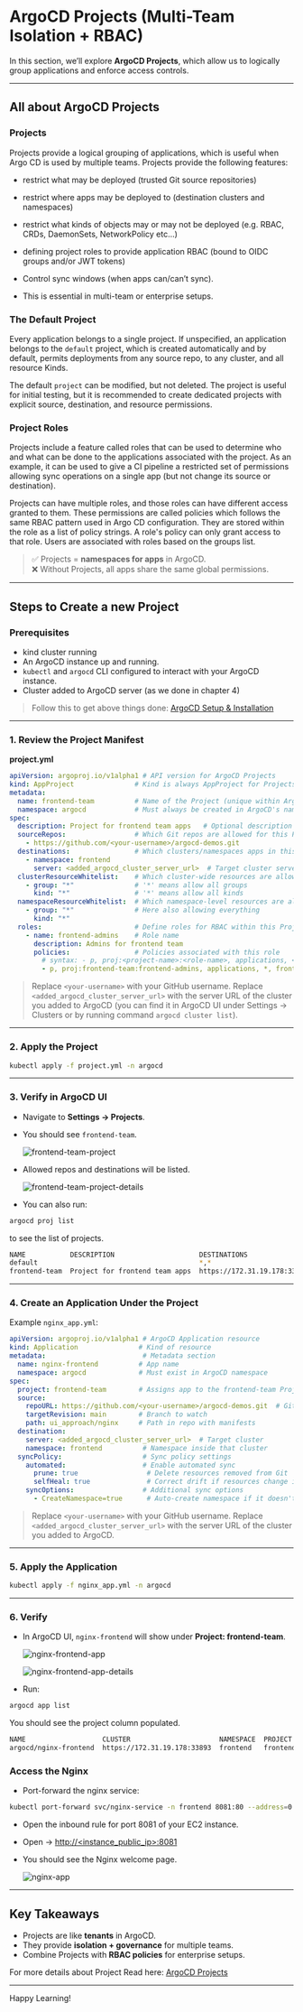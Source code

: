 # ArgoCD Projects (Multi-Team Isolation + RBAC)

In this section, we’ll explore **ArgoCD Projects**, which allow us to logically group applications and enforce access controls.  

---

## All about ArgoCD Projects

### Projects

Projects provide a logical grouping of applications, which is useful when Argo CD is used by multiple teams. Projects provide the following features:
  - restrict what may be deployed (trusted Git source repositories)
  - restrict where apps may be deployed to (destination clusters and namespaces)
  - restrict what kinds of objects may or may not be deployed (e.g. RBAC, CRDs, DaemonSets, NetworkPolicy etc...)
  - defining project roles to provide application RBAC (bound to OIDC groups and/or JWT tokens)
  - Control sync windows (when apps can/can’t sync).  

- This is essential in multi-team or enterprise setups.

### The Default Project

Every application belongs to a single project. If unspecified, an application belongs to the `default` project, which is created automatically and by default, permits deployments from any source repo, to any cluster, and all resource Kinds. 

The default `project` can be modified, but not deleted. The project is useful for initial testing, but it is recommended to create dedicated projects with explicit source, destination, and resource permissions.

### Project Roles

Projects include a feature called roles that can be used to determine who and what can be done to the applications associated with the project. As an example, it can be used to give a CI pipeline a restricted set of permissions allowing sync operations on a single app (but not change its source or destination).

Projects can have multiple roles, and those roles can have different access granted to them. These permissions are called policies which follows the same RBAC pattern used in Argo CD configuration. They are stored within the role as a list of policy strings. A role's policy can only grant access to that role. Users are associated with roles based on the groups list.

> ✅ Projects = **namespaces for apps** in ArgoCD.  
> ❌ Without Projects, all apps share the same global permissions.  

---

## Steps to Create a new Project

### Prerequisites

* kind cluster running
* An ArgoCD instance up and running.
* `kubectl` and `argocd` CLI configured to interact with your ArgoCD instance.
* Cluster added to ArgoCD server (as we done in chapter 4)

> Follow this to get above things done: [ArgoCD Setup & Installation](../../../03_setup_installation/README.md)

---

### 1. Review the Project Manifest

**project.yml**

```yaml
apiVersion: argoproj.io/v1alpha1 # API version for ArgoCD Projects
kind: AppProject               # Kind is always AppProject for Projects
metadata:
  name: frontend-team          # Name of the Project (unique within ArgoCD)
  namespace: argocd            # Must always be created in ArgoCD's namespace
spec:
  description: Project for frontend team apps   # Optional description
  sourceRepos:                 # Which Git repos are allowed for this Project
    - https://github.com/<your-username>/argocd-demos.git
  destinations:                # Which clusters/namespaces apps in this Project can target
    - namespace: frontend
      server: <added_argocd_cluster_server_url>  # Target cluster server url
  clusterResourceWhitelist:    # Which cluster-wide resources are allowed (e.g., CRDs)
    - group: "*"               # '*' means allow all groups
      kind: "*"                # '*' means allow all kinds
  namespaceResourceWhitelist:  # Which namespace-level resources are allowed
    - group: "*"               # Here also allowing everything
      kind: "*"
  roles:                       # Define roles for RBAC within this Project
    - name: frontend-admins    # Role name  
      description: Admins for frontend team
      policies:                # Policies associated with this role
        # syntax: - p, proj:<project-name>:<role-name>, applications, <action>, <project>/<app-name>, permission(allow|deny)
        - p, proj:frontend-team:frontend-admins, applications, *, frontend-team/*, allow  # Full access to all apps in this Project, Here p = policy, proj = project, applications = resource, * = action (all actions), frontend-team/* = resource name pattern, allow = effect (allow or deny)
```

> Replace `<your-username>` with your GitHub username.
> Replace `<added_argocd_cluster_server_url>` with the server URL of the cluster you added to ArgoCD (you can find it in ArgoCD UI under Settings → Clusters or by running command `argocd cluster list`).

---

### 2. Apply the Project

```bash
kubectl apply -f project.yml -n argocd
```

---

### 3. Verify in ArgoCD UI

* Navigate to **Settings → Projects**.
* You should see `frontend-team`.

    ![frontend-team-project](output_images/image-1.png)

* Allowed repos and destinations will be listed.

    ![frontend-team-project-details](output_images/image-2.png)

* You can also run:

```bash 
argocd proj list
```

to see the list of projects.

```bash
NAME           DESCRIPTION                     DESTINATIONS                          SOURCES                                             CLUSTER-RESOURCE-WHITELIST  NAMESPACE-RESOURCE-BLACKLIST  SIGNATURE-KEYS  ORPHANED-RESOURCES  DESTINATION-SERVICE-ACCOUNTS
default                                        *,*                                   *                                                   */*                         <none>                        <none>          disabled            <none>
frontend-team  Project for frontend team apps  https://172.31.19.178:33893,frontend  https://github.com/Amitabh-DevOps/argocd-demos.git  */*                         <none>                        <none>          disabled            <none>
```

---

### 4. Create an Application Under the Project

Example `nginx_app.yml`:

```yaml
apiVersion: argoproj.io/v1alpha1 # ArgoCD Application resource
kind: Application               # Kind of resource
metadata:                        # Metadata section                         
  name: nginx-frontend          # App name
  namespace: argocd             # Must exist in ArgoCD namespace
spec:
  project: frontend-team        # Assigns app to the frontend-team Project
  source:
    repoURL: https://github.com/<your-username>/argocd-demos.git  # Git repo
    targetRevision: main        # Branch to watch
    path: ui_approach/nginx     # Path in repo with manifests
  destination:
    server: <added_argocd_cluster_server_url>  # Target cluster
    namespace: frontend          # Namespace inside that cluster
  syncPolicy:                    # Sync policy settings
    automated:                   # Enable automated sync
      prune: true                 # Delete resources removed from Git
      selfHeal: true              # Correct drift if resources change in cluster
    syncOptions:                 # Additional sync options
      - CreateNamespace=true      # Auto-create namespace if it doesn't exist
```

> Replace `<your-username>` with your GitHub username.
> Replace `<added_argocd_cluster_server_url>` with the server URL of the cluster you added to ArgoCD.

---

### 5. Apply the Application

```bash
kubectl apply -f nginx_app.yml -n argocd
```

---

### 6. Verify

* In ArgoCD UI, `nginx-frontend` will show under **Project: frontend-team**.

    ![nginx-frontend-app](output_images/image-3.png)

    ![nginx-frontend-app-details](output_images/image-4.png)

* Run:

```bash
argocd app list
```

You should see the project column populated.

```bash
NAME                   CLUSTER                      NAMESPACE  PROJECT        STATUS  HEALTH   SYNCPOLICY  CONDITIONS  REPO                                                PATH               TARGET
argocd/nginx-frontend  https://172.31.19.178:33893  frontend   frontend-team  Synced  Healthy  Auto-Prune  <none>      https://github.com/Amitabh-DevOps/argocd-demos.git  ui_approach/nginx  main
```


### Access the Nginx
* Port-forward the nginx service:

```bash
kubectl port-forward svc/nginx-service -n frontend 8081:80 --address=0.0.0.0 &
```

* Open the inbound rule for port 8081 of your EC2 instance.
* Open → [http://<instance_public_ip>:8081](http://<instance_public_ip>:8081)
* You should see the Nginx welcome page.

    ![nginx-app](output_images/image-5.png)

---

## Key Takeaways

* Projects are like **tenants** in ArgoCD.
* They provide **isolation + governance** for multiple teams.
* Combine Projects with **RBAC policies** for enterprise setups.

For more details about Project Read here: [ArgoCD Projects](https://argo-cd.readthedocs.io/en/stable/user-guide/projects/)

---

Happy Learning!
